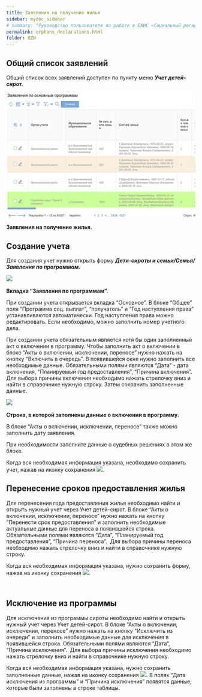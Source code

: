 ```yaml
---
title: Заявления на получение жилья
sidebar: mydoc_sidebar
# summary: "Руководство пользователя по работе в ЕАИС «Социальный регистр населения» в части подсистемы “Обеспечение жильем отдельных категорий граждан в Пермском крае”"
permalink: orphans_declarations.html
folder: OZH
---
```


## Общий список заявлений 

Общий список всех заявлений доступен по пункту меню ***Учет
детей-сирот.***

![](/images/image001.png)

**Заявления на получение жилья.**

## Создание учета 

Для создания учет нужно открыть форму ***Дети-сироты и
семьи/Семья/Заявления по программам.***

***![](/images/Заявления%20на%20получение%20жилья_image002.png)***

**Вкладка “Заявления по программам”.**

При создании учета открывается вкладка “Основное”. В блоке “Общее” поля
“Программа соц. выплат”, “получатель” и “Год наступления права”
устанавливаются автоматически. Год наступления права можно
редактировать. Если необходимо, можно заполнить номер учетного дела.

При создании учета обязательным является хотя бы один заполненный акт о
включении в программу. Чтобы заполнить акт о включении в блоке “Акты о
включении, исключении, переносе” нужно нажать на кнопку “Включить в
очередь”. В появившейся окне нужно заполнить все необходимые данные.
Обязательными полями являются “Дата” - дата включения, “Планируемый год
предоставления”, “Причина включения”. Для выбора причины включения
необходимо нажать стрелочку вниз и найти в справочнике нужную строку.
Затем сохранить заполненные данные.

![](/images/Заявления%20на%20получение%20жилья_image003.png)

**Строка, в которой заполнены данные о включении в программу.**

В блоке “Акты о включении, исключении, переносе” также можно заполнить
дату заявления.

При необходимости заполните данные о судебных решениях в этом же блоке.

Когда вся необходимая информация указана, необходимо сохранить учет,
нажав на иконку сохранения
![](/images/Заявления%20на%20получение%20жилья_image004.png).

## Перенесение сроков предоставления жилья 

Для перенесения года предоставления жилья необходимо найти и открыть
нужный учет через Учет детей-сирот. В блоке “Акты о включении,
исключении, переносе” нужно нажать на кнопку “Перенести срок
предоставления” и заполнить необходимые актуальные данные для переноса в
появившейся строка. Обязательными полями являются “Дата”, “Планируемый
год предоставления”, “Причина переноса”.  Для выбора причины переноса
необходимо нажать стрелочку вниз и найти в справочнике нужную строку.

Когда вся необходимая информация указана, нужно сохранить форму, нажав
на иконку сохранения
![](/images/Заявления%20на%20получение%20жилья_image004.png).

 

## Исключение из программы 

Для исключения из программы сироты необходимо найти и открыть нужный
учет через Учет детей-сирот. В блоке “Акты о включении, исключении,
переносе” нужно нажать на кнопку “Исключить из очереди” и заполнить
необходимые данные для исключения в появившейся строка. Обязательными
полями являются “Дата”, “Причина исключения”.  Для выбора причины
исключения необходимо нажать стрелочку вниз и найти в справочнике нужную
строку.

Когда вся необходимая информация указана, нужно сохранить заполненные
данные, нажав на иконку сохранения
![](/images/Заявления%20на%20получение%20жилья_image004.png). В полях “Дата
исключения из программы” и “Причина исключения” появятся данные, которые
были заполнены в строке таблицы.
